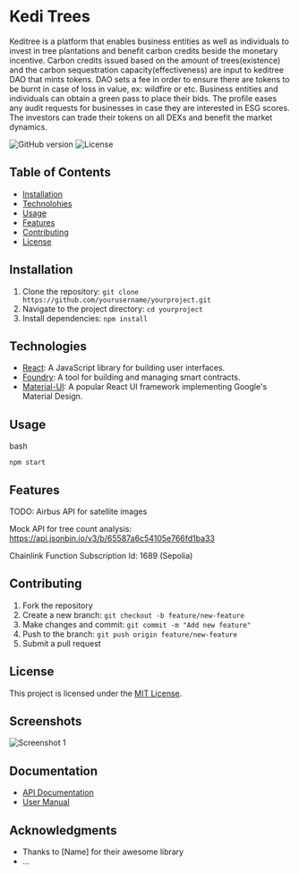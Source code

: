 # Kedi Trees

Keditree is a platform that enables business entities as well as individuals to invest in tree plantations and benefit carbon credits beside the monetary incentive. Carbon credits issued based on the amount of trees(existence) and the carbon sequestration capacity(effectiveness) are input to keditree DAO that mints tokens. DAO sets a fee in order to ensure there are tokens to be burnt in case of loss in value, ex: wildfire or etc.
Business entities and individuals can obtain a green pass to place their bids. The profile eases any audit requests for businesses in case they are interested in ESG scores.
The investors can trade their tokens on all DEXs and benefit the market dynamics.

![GitHub version](https://img.shields.io/badge/version-1.0.0-blue.svg)
![License](https://img.shields.io/badge/license-MIT-green.svg)

## Table of Contents

- [Installation](#installation)
- [Technolohies](#technologies)
- [Usage](#usage)
- [Features](#features)
- [Contributing](#contributing)
- [License](#license)

## Installation

1. Clone the repository: `git clone https://github.com/yourusername/yourproject.git`
2. Navigate to the project directory: `cd yourproject`
3. Install dependencies: `npm install`

## Technologies

- [React](https://reactjs.org/): A JavaScript library for building user interfaces.
- [Foundry](https://foundry.sh/): A tool for building and managing smart contracts.
- [Material-UI](https://material-ui.com/): A popular React UI framework implementing Google's Material Design.

## Usage

bash

```
npm start
```

## Features

TODO: Airbus API for satellite images

Mock API for tree count analysis: https://api.jsonbin.io/v3/b/65587a6c54105e766fd1ba33

Chainlink Function Subscription Id: 1689 (Sepolia)

## Contributing

1. Fork the repository
2. Create a new branch: `git checkout -b feature/new-feature`
3. Make changes and commit: `git commit -m "Add new feature"`
4. Push to the branch: `git push origin feature/new-feature`
5. Submit a pull request

## License

This project is licensed under the [MIT License](LICENSE).

## Screenshots

![Screenshot 1](screenshots/screenshot1.png)

## Documentation

- [API Documentation](docs/api.md)
- [User Manual](docs/user-manual.md)

## Acknowledgments

- Thanks to [Name] for their awesome library
- ...
